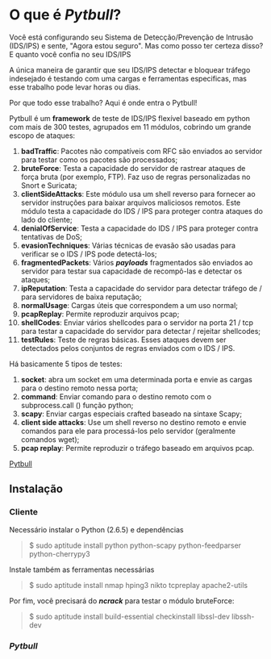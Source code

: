 # O que é ***Pytbull***? #

Você está configurando seu Sistema de Detecção/Prevenção de Intrusão (IDS/IPS) e sente, "Agora estou seguro". Mas como posso ter certeza disso? E quanto você confia no seu IDS/IPS

A única maneira de garantir que seu IDS/IPS detectar e bloquear tráfego indesejado é testando com uma cargas e ferramentas especificas, mas esse trabalho pode levar horas ou dias.

Por que todo esse trabalho? Aqui é onde entra o Pytbull!

Pytbull é um **framework** de teste de IDS/IPS flexível baseado em python com mais de 300 testes, agrupados em 11 módulos, cobrindo um grande escopo de ataques: 

1. **badTraffic**: Pacotes não compatíveis com RFC são enviados ao servidor para testar como os pacotes são processados;
2. **bruteForce**: Testa a capacidade do servidor de rastrear ataques de força bruta (por exemplo, FTP). Faz uso de regras personalizadas no Snort e Suricata;
3. **clientSideAttacks**: Este módulo usa um shell reverso para fornecer ao servidor instruções para baixar arquivos maliciosos remotos. Este módulo testa a capacidade do IDS / IPS para proteger contra ataques do lado do cliente;
4. **denialOfService**: Testa a capacidade do IDS / IPS para proteger contra tentativas de DoS;
5. **evasionTechniques**: Várias técnicas de evasão são usadas para verificar se o IDS / IPS pode detectá-los;
6. **fragmentedPackets**: Vários ***payloads*** fragmentados são enviados ao servidor para testar sua capacidade de recompô-las e detectar os ataques;
7. **ipReputation**: Testa a capacidade do servidor para detectar tráfego de / para servidores de baixa reputação;
8. **normalUsage**: Cargas úteis que correspondem a um uso normal;
9. **pcapReplay**: Permite reproduzir arquivos pcap;
10. **shellCodes**: Enviar vários shellcodes para o servidor na porta 21 / tcp para testar a capacidade do servidor para detectar / rejeitar shellcodes;
11. **testRules**: Teste de regras básicas. Esses ataques devem ser detectados pelos conjuntos de regras enviados com o IDS / IPS.

Há basicamente 5 tipos de testes:
 
1. **socket**: abra um socket em uma determinada porta e envie as cargas para o destino remoto nessa porta;
2. **command**: Enviar comando para o destino remoto com o subprocess.call () função python;
3. **scapy**: Enviar cargas especiais crafted baseado na sintaxe Scapy;
4. **client side attacks**: Use um shell reverso no destino remoto e envie comandos para ele para processá-los pelo servidor (geralmente comandos wget);
5. **pcap replay**: Permite reproduzir o tráfego baseado em arquivos pcap. 

[Pytbull](http://pytbull.sourceforge.net/)

## Instalação ##

### Cliente ###

Necessário instalar o Python (2.6.5) e dependências

> $ sudo aptitude install python python-scapy python-feedparser python-cherrypy3

Instale também as ferramentas necessárias

> $ sudo aptitude install nmap hping3 nikto tcpreplay apache2-utils

Por fim, você precisará do ***ncrack*** para testar o módulo bruteForce:

> $ sudo aptitude install build-essential checkinstall libssl-dev libssh-dev

### ***Pytbull*** ###

